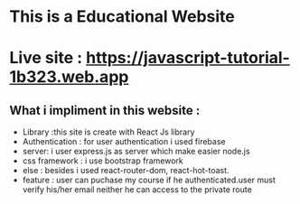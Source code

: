 # This is a Educational Website
# Live site : https://javascript-tutorial-1b323.web.app
## What i impliment in this website :
* Library :this site is create with React Js library
* Authentication : for user authentication i used firebase
* server: i user express.js as server which make easier node.js
* css framework : i use bootstrap framework
* else : besides i used react-router-dom, react-hot-toast.
* feature : user can puchase my course if he authenticated.user must verify his/her email neither he can access to the private route